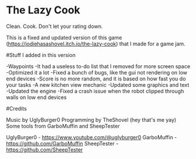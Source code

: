 # The Lazy Cook
Clean. Cook. Don't let your rating down.

This is a fixed and updated version of this game (https://jodiehasashovel.itch.io/the-lazy-cook) that I made for a game jam.

#Stuff I added in this version

-Waypoints
-It had a useless to-do list that I removed for more screen space
-Optimized it a lot
-Fixed a bunch of bugs, like the gui not rendering on low end devices
-Score is no more random, and it is based on how fast you do your tasks
-A new kitchen view mechanic
-Updated some graphics and text
-Updated the engine
-Fixed a crash issue when the robot clipped through walls on low end devices

#Credits

Music by UglyBurger0
Programming by TheShovel (hey that's me yay)
Some tools from GarboMuffin and SheepTester

UglyBurger0 - https://www.youtube.com/@uglyburger0
GarboMuffin - https://github.com/GarboMuffin
SheepTester - https://github.com/SheepTester
